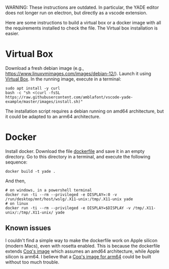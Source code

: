 WARNING: These instructions are outdated. In particular, the YADE editor does not longer run on electron, but directly as a vscode extension.

Here are some instructions to build a virtual box or a docker image with all the requirements installed to check the file.
The Virtual box installation is easier.
# Virtual Box 

Download a fresh debian image (e.g., https://www.linuxvmimages.com/images/debian-12/). Launch it using [Virtual Box](https://www.virtualbox.org/). 
In the running image, execute in a terminal:
```
sudo apt install -y curl
bash -c "sh <(curl -fsSL https://raw.githubusercontent.com/amblafont/vscode-yade-example/master/images/install.sh)"
```

The installation script requires a debian running on amd64 architecture, but it could be adapted to an arm64 architecture.

# Docker

Install docker. Download the file [dockerfile](dockerfile) and save it in an empty directory. Go to this directory in a terminal, and execute the following sequence:
```
docker build -t yade .
```
And then,
```
# on windows, in a powershell terminal
docker run -ti --rm --privileged -e DISPLAY=:0 -v /run/desktop/mnt/host/wslg/.X11-unix:/tmp/.X11-unix yade
# on linux 
docker run -ti --rm --privileged -e DISPLAY=$DISPLAY -v /tmp/.X11-unix/:/tmp/.X11-unix/ yade
```
## Known issues
I couldn't find a simple way to make the dockerfile work on Apple silicon (modern Macs), even with rosetta enabled.
This is because the dockerfile extends [Coq's image](https://hub.docker.com/r/coqorg/coq) which assumes an amd64 architecture, while Apple silicon is arm64.
I believe that a [Coq's image for arm64](https://github.com/coq-community/docker-coq/issues/54) could be built without too much trouble.


